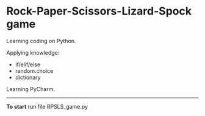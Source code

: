 # Rock-Paper-Scissors-Lizard-Spock game


Learning coding on Python.

Applying knowledge:
- if/elif/else 
- random.choice
- dictionary

Learning PyCharm.

------------------
**To start** run file RPSLS_game.py